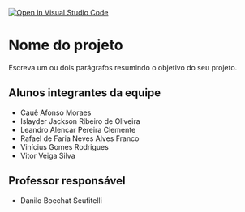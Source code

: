 [![Open in Visual Studio Code](https://classroom.github.com/assets/open-in-vscode-2e0aaae1b6195c2367325f4f02e2d04e9abb55f0b24a779b69b11b9e10269abc.svg)](https://classroom.github.com/online_ide?assignment_repo_id=15830192&assignment_repo_type=AssignmentRepo)

# Nome do projeto
Escreva um ou dois parágrafos resumindo o objetivo do seu projeto.

## Alunos integrantes da equipe

* Cauê Afonso Moraes
* Islayder Jackson Ribeiro de Oliveira
* Leandro Alencar Pereira Clemente
* Rafael de Faria Neves Alves Franco
* Vinícius Gomes Rodrigues
* Vitor Veiga Silva

## Professor responsável 

* Danilo Boechat Seufitelli
